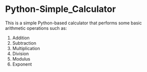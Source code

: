 # Python-Simple_Calculator

This is a simple Python-based calculator that performs some basic arithmetic operations such as:
1. Addition
2. Subtraction
3. Multiplication
4. Division
5. Modulus
6. Exponent
